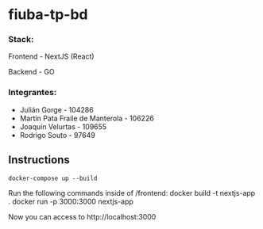 # fiuba-tp-bd

### Stack:

Frontend - NextJS (React)

Backend - GO

### Integrantes:
- Julián Gorge - 104286
- Martin Pata Fraile de Manterola - 106226
- Joaquín Velurtas - 109655
- Rodrigo Souto - 97649

## Instructions

`docker-compose up --build`

Run the following commands inside of /frontend:
docker build -t nextjs-app .
docker run -p 3000:3000 nextjs-app

Now you can access to http://localhost:3000
